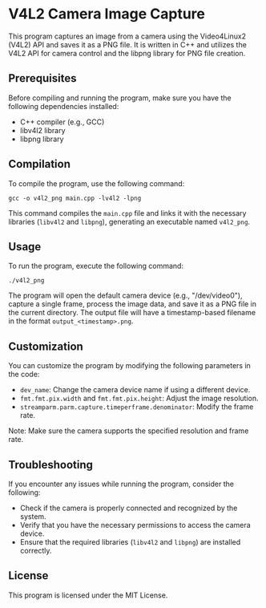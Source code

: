 # V4L2 Camera Image Capture

This program captures an image from a camera using the Video4Linux2 (V4L2) API and saves it as a PNG file. It is written in C++ and utilizes the V4L2 API for camera control and the libpng library for PNG file creation.

## Prerequisites

Before compiling and running the program, make sure you have the following dependencies installed:

- C++ compiler (e.g., GCC)
- libv4l2 library
- libpng library

## Compilation

To compile the program, use the following command:

    gcc -o v4l2_png main.cpp -lv4l2 -lpng

This command compiles the `main.cpp` file and links it with the necessary libraries (`libv4l2` and `libpng`), generating an executable named `v4l2_png`.

## Usage

To run the program, execute the following command:

    ./v4l2_png

The program will open the default camera device (e.g., "/dev/video0"), capture a single frame, process the image data, and save it as a PNG file in the current directory. The output file will have a timestamp-based filename in the format `output_<timestamp>.png`.

## Customization

You can customize the program by modifying the following parameters in the code:

- `dev_name`: Change the camera device name if using a different device.
- `fmt.fmt.pix.width` and `fmt.fmt.pix.height`: Adjust the image resolution.
- `streamparm.parm.capture.timeperframe.denominator`: Modify the frame rate.

Note: Make sure the camera supports the specified resolution and frame rate.

## Troubleshooting

If you encounter any issues while running the program, consider the following:

- Check if the camera is properly connected and recognized by the system.
- Verify that you have the necessary permissions to access the camera device.
- Ensure that the required libraries (`libv4l2` and `libpng`) are installed correctly.

## License

This program is licensed under the MIT License.
